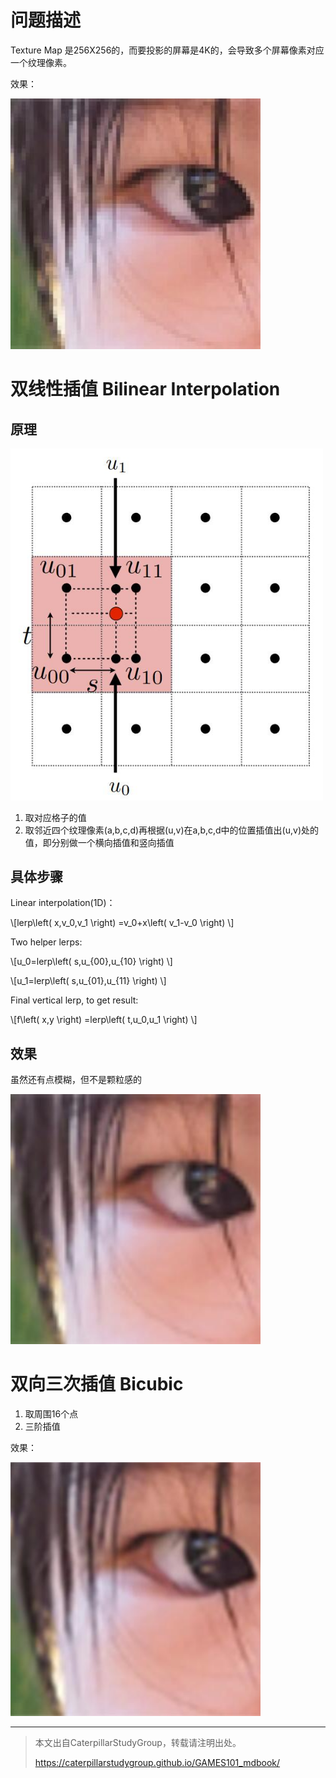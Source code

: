 # 问题描述

Texture Map 是256X256的，而要投影的屏幕是4K的，会导致多个屏幕像素对应一个纹理像素。

效果：

<img src="../assets/nearest.jpg" width = 400 />


# 双线性插值 Bilinear Interpolation

## 原理

<img src="../assets/bilinear.jpg" width = 500 />

1. 取对应格子的值
2. 取邻近四个纹理像素(a,b,c,d)再根据(u,v)在a,b,c,d中的位置插值出(u,v)处的值，即分别做一个横向插值和竖向插值

## 具体步骤

Linear interpolation(1D)：

\\[lerp\left( x,v_0,v_1 \right) =v_0+x\left( v_1-v_0 \right) \\]

Two helper lerps:

\\[u_0=lerp\left( s,u_{00},u_{10} \right) \\]

\\[u_1=lerp\left( s,u_{01},u_{11} \right) \\]

Final vertical lerp, to get result:

\\[f\left( x,y \right) =lerp\left( t,u_0,u_1 \right) \\]

## 效果

虽然还有点模糊，但不是颗粒感的

<img src="../assets/bilinear2.jpg" width = 400 />


# 双向三次插值 Bicubic

1. 取周围16个点
2. 三阶插值

效果：

<img src="../assets/bicubic.jpg" width = 400 />




------------------------------

> 本文出自CaterpillarStudyGroup，转载请注明出处。
>
> https://caterpillarstudygroup.github.io/GAMES101_mdbook/